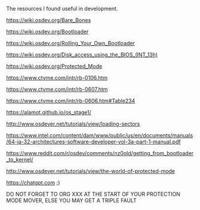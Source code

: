 The resources I found useful in development.

https://wiki.osdev.org/Bare_Bones

https://wiki.osdev.org/Bootloader

https://wiki.osdev.org/Rolling_Your_Own_Bootloader

https://wiki.osdev.org/Disk_access_using_the_BIOS_(INT_13h)

https://wiki.osdev.org/Protected_Mode

https://www.ctyme.com/intr/rb-0106.htm

https://www.ctyme.com/intr/rb-0607.htm

https://www.ctyme.com/intr/rb-0606.htm#Table234

https://alamot.github.io/os_stage1/

http://www.osdever.net/tutorials/view/loading-sectors

https://www.intel.com/content/dam/www/public/us/en/documents/manuals/64-ia-32-architectures-software-developer-vol-3a-part-1-manual.pdf

https://www.reddit.com/r/osdev/comments/nz0old/getting_from_bootloader_to_kernel/

http://www.osdever.net/tutorials/view/the-world-of-protected-mode

https://chatgpt.com ;)

DO NOT FORGET TO ORG XXX AT THE START OF YOUR PROTECTION MODE MOVER, ELSE YOU MAY GET A TRIPLE FAULT
